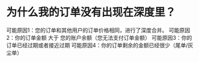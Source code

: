 #  为什么我的订单没有出现在深度里？

可能原因1：您的订单和其他用户的订单价格相同，进行了深度合并。
可能原因2：你的订单金额 大于 您的账户余额（您无法支付订单金额）
可能原因3：你的订单已经过期或者接近过期
可能原因4：你的订单剩余的金额已经很少（尾单/灰尘单）
